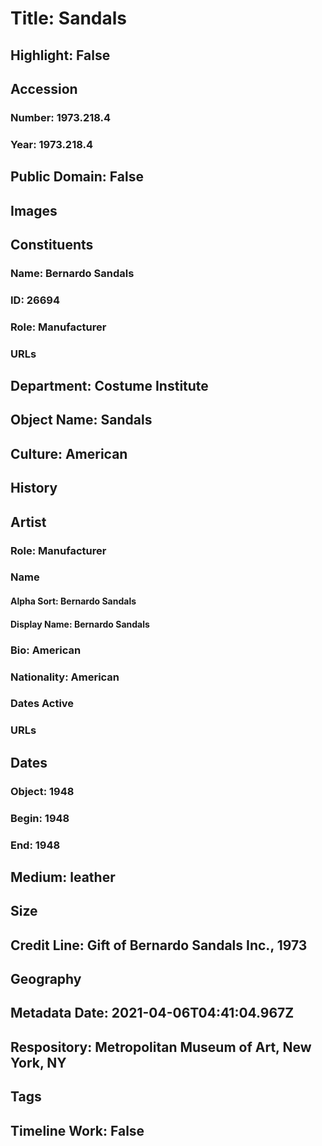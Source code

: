 # Title: Sandals
## Highlight: False
## Accession
### Number: 1973.218.4
### Year: 1973.218.4
## Public Domain: False
## Images
## Constituents
### Name: Bernardo Sandals
### ID: 26694
### Role: Manufacturer
### URLs
## Department: Costume Institute
## Object Name: Sandals
## Culture: American
## History
## Artist
### Role: Manufacturer
### Name
#### Alpha Sort: Bernardo Sandals
#### Display Name: Bernardo Sandals
### Bio: American
### Nationality: American
### Dates Active
### URLs
## Dates
### Object: 1948
### Begin: 1948
### End: 1948
## Medium: leather
## Size
## Credit Line: Gift of Bernardo Sandals Inc., 1973
## Geography
## Metadata Date: 2021-04-06T04:41:04.967Z
## Respository: Metropolitan Museum of Art, New York, NY
## Tags
## Timeline Work: False